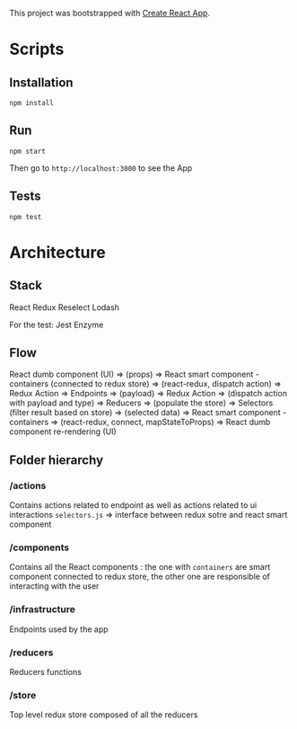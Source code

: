 This project was bootstrapped with [Create React App](https://github.com/facebookincubator/create-react-app).

# Scripts

## Installation

`npm install`

## Run

`npm start`

Then go to `http://localhost:3000` to see the App

## Tests

`npm test`

# Architecture

## Stack

React
Redux
Reselect
Lodash

For the test:
Jest
Enzyme

## Flow

React dumb component (UI) => (props) => React smart component - containers (connected to redux store) => (react-redux, dispatch action)
=> Redux Action => Endpoints => (payload) => Redux Action => (dispatch action with payload and type) => Reducers => (populate the store)
=> Selectors (filter result based on store) => (selected data) => React smart component - containers => (react-redux, connect, mapStateToProps) => React dumb component re-rendering (UI)

## Folder hierarchy

### /actions
Contains actions related to endpoint as well as actions related to ui interactions
`selectors.js` => interface between redux sotre and react smart component

### /components
Contains all the React components : the one with `containers` are smart component connected to redux store, the other one are responsible of interacting with the user

### /infrastructure
Endpoints used by the app

### /reducers
Reducers functions

### /store
Top level redux store composed of all the reducers
